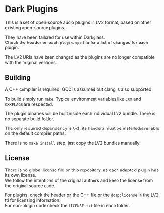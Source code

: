 # Dark Plugins

This is a set of open-source audio plugins in LV2 format, based on other existing open-source plugins.

They have been tailored for use within Darkglass.  
Check the header on each `plugin.cpp` file for a list of changes for each plugin.

The LV2 URIs have been changed as the plugins are no longer compatible with the original versions.

## Building

A C++ compiler is required, GCC is assumed but clang is also supported.

To build simply run `make`. Typical environment variables like `CXX` and `CXXFLAGS` are respected.

The plugin binaries will be built inside each individual LV2 bundle.
There is no separate build folder.

The only required dependency is `lv2`, its headers must be installed/available on the default compiler paths.

There is no `make install` step, just copy the LV2 bundles manually.

## License

There is no global license file on this repository, as each adapted plugin has its own license.  
We follow the intentions of the original authors and keep the license from the original source code.

For plugins, check the header on the C++ file or the `doap:license` in the LV2 ttl for licensing information.  
For non-plugin code check the `LICENSE.txt` file in each folder.
